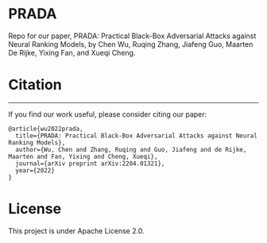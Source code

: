 # PRADA
Repo for our paper, PRADA: Practical Black-Box Adversarial Attacks against Neural Ranking Models, by Chen Wu, Ruqing Zhang, Jiafeng Guo, Maarten De Rijke, Yixing Fan, and Xueqi Cheng.
# Citation
***
If you find our work useful, please consider citing our paper:
```
@article{wu2022prada,
  title={PRADA: Practical Black-Box Adversarial Attacks against Neural Ranking Models},
  author={Wu, Chen and Zhang, Ruqing and Guo, Jiafeng and de Rijke, Maarten and Fan, Yixing and Cheng, Xueqi},
  journal={arXiv preprint arXiv:2204.01321},
  year={2022}
}
```
# License
This project is under Apache License 2.0.
